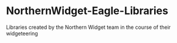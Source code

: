 # NorthernWidget-Eagle-Libraries
Libraries created by the Northern Widget team in the course of their widgeteering
